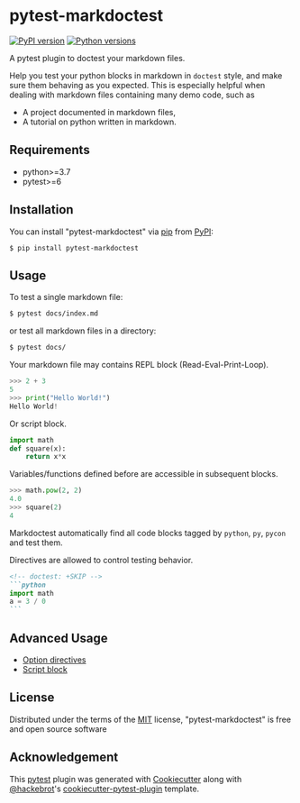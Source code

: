 # pytest-markdoctest

[![PyPI version](https://img.shields.io/pypi/v/pytest-markdoctest.svg)](https://pypi.org/project/pytest-markdoctest)
[![Python versions](https://img.shields.io/pypi/pyversions/pytest-markdoctest.svg)](https://pypi.org/project/pytest-markdoctest)

A pytest plugin to doctest your markdown files.

Help you test your python blocks in markdown in `doctest` style, and make sure them behaving as you expected. This is especially helpful when dealing with markdown files containing many demo code, such as 
- A project documented in markdown files, 
- A tutorial on python written in markdown.


## Requirements

- python>=3.7
- pytest>=6

## Installation

You can install \"pytest-markdoctest\" via
[pip](https://pypi.org/project/pip/) from
[PyPI](https://pypi.org/project):

    $ pip install pytest-markdoctest

## Usage

To test a single markdown file:
```sh
$ pytest docs/index.md
```
or test all markdown files in a directory:
```sh
$ pytest docs/
```

Your markdown file may contains REPL block (Read-Eval-Print-Loop).

```python
>>> 2 + 3
5
>>> print("Hello World!")
Hello World!
```

Or script block.
```python
import math
def square(x):
    return x*x
```

Variables/functions defined before are accessible in subsequent blocks.
```python
>>> math.pow(2, 2)
4.0
>>> square(2)
4
```

Markdoctest automatically find all code blocks tagged by `python`, `py`, `pycon` and test them.

Directives are allowed to control testing behavior.
````markdown
<!-- doctest: +SKIP -->
```python
import math
a = 3 / 0
```
````

## Advanced Usage

- [Option directives](./tests/test_option_directive.md)
- [Script block](./tests/test_script_block.md)


## License

Distributed under the terms of the
[MIT](http://opensource.org/licenses/MIT) license,
\"pytest-markdoctest\" is free and open source software

## Acknowledgement

This [pytest](https://github.com/pytest-dev/pytest) plugin was generated
with [Cookiecutter](https://github.com/audreyr/cookiecutter) along with
[\@hackebrot](https://github.com/hackebrot)\'s
[cookiecutter-pytest-plugin](https://github.com/pytest-dev/cookiecutter-pytest-plugin)
template.